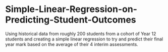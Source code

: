 # Simple-Linear-Regression-on-Predicting-Student-Outcomes
Using historical data from roughly 200 students from a cohort of Year 12 students and creating a simple linear regression to try and predict their final year mark based on the average of their 4 interim assessments.
